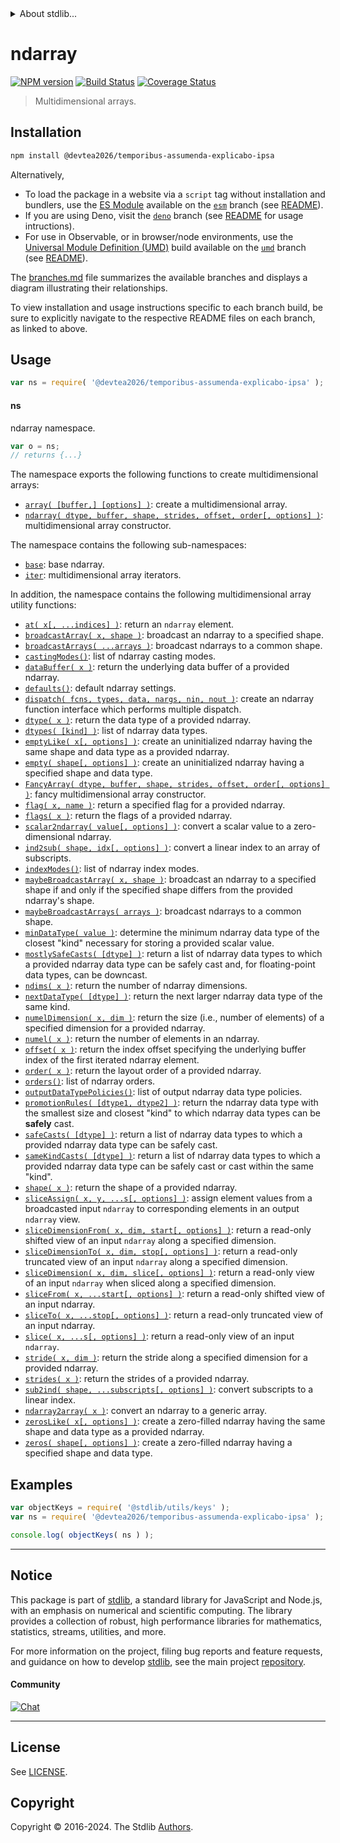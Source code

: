 <!--

@license Apache-2.0

Copyright (c) 2018 The Stdlib Authors.

Licensed under the Apache License, Version 2.0 (the "License");
you may not use this file except in compliance with the License.
You may obtain a copy of the License at

   http://www.apache.org/licenses/LICENSE-2.0

Unless required by applicable law or agreed to in writing, software
distributed under the License is distributed on an "AS IS" BASIS,
WITHOUT WARRANTIES OR CONDITIONS OF ANY KIND, either express or implied.
See the License for the specific language governing permissions and
limitations under the License.

-->


<details>
  <summary>
    About stdlib...
  </summary>
  <p>We believe in a future in which the web is a preferred environment for numerical computation. To help realize this future, we've built stdlib. stdlib is a standard library, with an emphasis on numerical and scientific computation, written in JavaScript (and C) for execution in browsers and in Node.js.</p>
  <p>The library is fully decomposable, being architected in such a way that you can swap out and mix and match APIs and functionality to cater to your exact preferences and use cases.</p>
  <p>When you use stdlib, you can be absolutely certain that you are using the most thorough, rigorous, well-written, studied, documented, tested, measured, and high-quality code out there.</p>
  <p>To join us in bringing numerical computing to the web, get started by checking us out on <a href="https://github.com/stdlib-js/stdlib">GitHub</a>, and please consider <a href="https://opencollective.com/stdlib">financially supporting stdlib</a>. We greatly appreciate your continued support!</p>
</details>

# ndarray

[![NPM version][npm-image]][npm-url] [![Build Status][test-image]][test-url] [![Coverage Status][coverage-image]][coverage-url] <!-- [![dependencies][dependencies-image]][dependencies-url] -->

> Multidimensional arrays.

<section class="installation">

## Installation

```bash
npm install @devtea2026/temporibus-assumenda-explicabo-ipsa
```

Alternatively,

-   To load the package in a website via a `script` tag without installation and bundlers, use the [ES Module][es-module] available on the [`esm`][esm-url] branch (see [README][esm-readme]).
-   If you are using Deno, visit the [`deno`][deno-url] branch (see [README][deno-readme] for usage intructions).
-   For use in Observable, or in browser/node environments, use the [Universal Module Definition (UMD)][umd] build available on the [`umd`][umd-url] branch (see [README][umd-readme]).

The [branches.md][branches-url] file summarizes the available branches and displays a diagram illustrating their relationships.

To view installation and usage instructions specific to each branch build, be sure to explicitly navigate to the respective README files on each branch, as linked to above.

</section>

<section class="usage">

## Usage

```javascript
var ns = require( '@devtea2026/temporibus-assumenda-explicabo-ipsa' );
```

#### ns

ndarray namespace.

```javascript
var o = ns;
// returns {...}
```

The namespace exports the following functions to create multidimensional arrays:

<!-- <toc pattern="+(array|ctor)"> -->

<div class="namespace-toc">

-   <span class="signature">[`array( [buffer,] [options] )`][@devtea2026/temporibus-assumenda-explicabo-ipsa/array]</span><span class="delimiter">: </span><span class="description">create a multidimensional array.</span>
-   <span class="signature">[`ndarray( dtype, buffer, shape, strides, offset, order[, options] )`][@devtea2026/temporibus-assumenda-explicabo-ipsa/ctor]</span><span class="delimiter">: </span><span class="description">multidimensional array constructor.</span>

</div>

<!-- </toc> -->

The namespace contains the following sub-namespaces:

<!-- <toc pattern="+(base|iter)"> -->

<div class="namespace-toc">

-   <span class="signature">[`base`][@devtea2026/temporibus-assumenda-explicabo-ipsa/base]</span><span class="delimiter">: </span><span class="description">base ndarray.</span>
-   <span class="signature">[`iter`][@devtea2026/temporibus-assumenda-explicabo-ipsa/iter]</span><span class="delimiter">: </span><span class="description">multidimensional array iterators.</span>

</div>

<!-- </toc> -->

In addition, the namespace contains the following multidimensional array utility functions:

<!-- <toc pattern="*" > -->

<div class="namespace-toc">

-   <span class="signature">[`at( x[, ...indices] )`][@devtea2026/temporibus-assumenda-explicabo-ipsa/at]</span><span class="delimiter">: </span><span class="description">return an `ndarray` element.</span>
-   <span class="signature">[`broadcastArray( x, shape )`][@devtea2026/temporibus-assumenda-explicabo-ipsa/broadcast-array]</span><span class="delimiter">: </span><span class="description">broadcast an ndarray to a specified shape.</span>
-   <span class="signature">[`broadcastArrays( ...arrays )`][@devtea2026/temporibus-assumenda-explicabo-ipsa/broadcast-arrays]</span><span class="delimiter">: </span><span class="description">broadcast ndarrays to a common shape.</span>
-   <span class="signature">[`castingModes()`][@devtea2026/temporibus-assumenda-explicabo-ipsa/casting-modes]</span><span class="delimiter">: </span><span class="description">list of ndarray casting modes.</span>
-   <span class="signature">[`dataBuffer( x )`][@devtea2026/temporibus-assumenda-explicabo-ipsa/data-buffer]</span><span class="delimiter">: </span><span class="description">return the underlying data buffer of a provided ndarray.</span>
-   <span class="signature">[`defaults()`][@devtea2026/temporibus-assumenda-explicabo-ipsa/defaults]</span><span class="delimiter">: </span><span class="description">default ndarray settings.</span>
-   <span class="signature">[`dispatch( fcns, types, data, nargs, nin, nout )`][@devtea2026/temporibus-assumenda-explicabo-ipsa/dispatch]</span><span class="delimiter">: </span><span class="description">create an ndarray function interface which performs multiple dispatch.</span>
-   <span class="signature">[`dtype( x )`][@devtea2026/temporibus-assumenda-explicabo-ipsa/dtype]</span><span class="delimiter">: </span><span class="description">return the data type of a provided ndarray.</span>
-   <span class="signature">[`dtypes( [kind] )`][@devtea2026/temporibus-assumenda-explicabo-ipsa/dtypes]</span><span class="delimiter">: </span><span class="description">list of ndarray data types.</span>
-   <span class="signature">[`emptyLike( x[, options] )`][@devtea2026/temporibus-assumenda-explicabo-ipsa/empty-like]</span><span class="delimiter">: </span><span class="description">create an uninitialized ndarray having the same shape and data type as a provided ndarray.</span>
-   <span class="signature">[`empty( shape[, options] )`][@devtea2026/temporibus-assumenda-explicabo-ipsa/empty]</span><span class="delimiter">: </span><span class="description">create an uninitialized ndarray having a specified shape and data type.</span>
-   <span class="signature">[`FancyArray( dtype, buffer, shape, strides, offset, order[, options] )`][@devtea2026/temporibus-assumenda-explicabo-ipsa/fancy]</span><span class="delimiter">: </span><span class="description">fancy multidimensional array constructor.</span>
-   <span class="signature">[`flag( x, name )`][@devtea2026/temporibus-assumenda-explicabo-ipsa/flag]</span><span class="delimiter">: </span><span class="description">return a specified flag for a provided ndarray.</span>
-   <span class="signature">[`flags( x )`][@devtea2026/temporibus-assumenda-explicabo-ipsa/flags]</span><span class="delimiter">: </span><span class="description">return the flags of a provided ndarray.</span>
-   <span class="signature">[`scalar2ndarray( value[, options] )`][@devtea2026/temporibus-assumenda-explicabo-ipsa/from-scalar]</span><span class="delimiter">: </span><span class="description">convert a scalar value to a zero-dimensional ndarray.</span>
-   <span class="signature">[`ind2sub( shape, idx[, options] )`][@devtea2026/temporibus-assumenda-explicabo-ipsa/ind2sub]</span><span class="delimiter">: </span><span class="description">convert a linear index to an array of subscripts.</span>
-   <span class="signature">[`indexModes()`][@devtea2026/temporibus-assumenda-explicabo-ipsa/index-modes]</span><span class="delimiter">: </span><span class="description">list of ndarray index modes.</span>
-   <span class="signature">[`maybeBroadcastArray( x, shape )`][@devtea2026/temporibus-assumenda-explicabo-ipsa/maybe-broadcast-array]</span><span class="delimiter">: </span><span class="description">broadcast an ndarray to a specified shape if and only if the specified shape differs from the provided ndarray's shape.</span>
-   <span class="signature">[`maybeBroadcastArrays( arrays )`][@devtea2026/temporibus-assumenda-explicabo-ipsa/maybe-broadcast-arrays]</span><span class="delimiter">: </span><span class="description">broadcast ndarrays to a common shape.</span>
-   <span class="signature">[`minDataType( value )`][@devtea2026/temporibus-assumenda-explicabo-ipsa/min-dtype]</span><span class="delimiter">: </span><span class="description">determine the minimum ndarray data type of the closest "kind" necessary for storing a provided scalar value.</span>
-   <span class="signature">[`mostlySafeCasts( [dtype] )`][@devtea2026/temporibus-assumenda-explicabo-ipsa/mostly-safe-casts]</span><span class="delimiter">: </span><span class="description">return a list of ndarray data types to which a provided ndarray data type can be safely cast and, for floating-point data types, can be downcast.</span>
-   <span class="signature">[`ndims( x )`][@devtea2026/temporibus-assumenda-explicabo-ipsa/ndims]</span><span class="delimiter">: </span><span class="description">return the number of ndarray dimensions.</span>
-   <span class="signature">[`nextDataType( [dtype] )`][@devtea2026/temporibus-assumenda-explicabo-ipsa/next-dtype]</span><span class="delimiter">: </span><span class="description">return the next larger ndarray data type of the same kind.</span>
-   <span class="signature">[`numelDimension( x, dim )`][@devtea2026/temporibus-assumenda-explicabo-ipsa/numel-dimension]</span><span class="delimiter">: </span><span class="description">return the size (i.e., number of elements) of a specified dimension for a provided ndarray.</span>
-   <span class="signature">[`numel( x )`][@devtea2026/temporibus-assumenda-explicabo-ipsa/numel]</span><span class="delimiter">: </span><span class="description">return the number of elements in an ndarray.</span>
-   <span class="signature">[`offset( x )`][@devtea2026/temporibus-assumenda-explicabo-ipsa/offset]</span><span class="delimiter">: </span><span class="description">return the index offset specifying the underlying buffer index of the first iterated ndarray element.</span>
-   <span class="signature">[`order( x )`][@devtea2026/temporibus-assumenda-explicabo-ipsa/order]</span><span class="delimiter">: </span><span class="description">return the layout order of a provided ndarray.</span>
-   <span class="signature">[`orders()`][@devtea2026/temporibus-assumenda-explicabo-ipsa/orders]</span><span class="delimiter">: </span><span class="description">list of ndarray orders.</span>
-   <span class="signature">[`outputDataTypePolicies()`][@devtea2026/temporibus-assumenda-explicabo-ipsa/output-dtype-policies]</span><span class="delimiter">: </span><span class="description">list of output ndarray data type policies.</span>
-   <span class="signature">[`promotionRules( [dtype1, dtype2] )`][@devtea2026/temporibus-assumenda-explicabo-ipsa/promotion-rules]</span><span class="delimiter">: </span><span class="description">return the ndarray data type with the smallest size and closest "kind" to which ndarray data types can be **safely** cast.</span>
-   <span class="signature">[`safeCasts( [dtype] )`][@devtea2026/temporibus-assumenda-explicabo-ipsa/safe-casts]</span><span class="delimiter">: </span><span class="description">return a list of ndarray data types to which a provided ndarray data type can be safely cast.</span>
-   <span class="signature">[`sameKindCasts( [dtype] )`][@devtea2026/temporibus-assumenda-explicabo-ipsa/same-kind-casts]</span><span class="delimiter">: </span><span class="description">return a list of ndarray data types to which a provided ndarray data type can be safely cast or cast within the same "kind".</span>
-   <span class="signature">[`shape( x )`][@devtea2026/temporibus-assumenda-explicabo-ipsa/shape]</span><span class="delimiter">: </span><span class="description">return the shape of a provided ndarray.</span>
-   <span class="signature">[`sliceAssign( x, y, ...s[, options] )`][@devtea2026/temporibus-assumenda-explicabo-ipsa/slice-assign]</span><span class="delimiter">: </span><span class="description">assign element values from a broadcasted input `ndarray` to corresponding elements in an output `ndarray` view.</span>
-   <span class="signature">[`sliceDimensionFrom( x, dim, start[, options] )`][@devtea2026/temporibus-assumenda-explicabo-ipsa/slice-dimension-from]</span><span class="delimiter">: </span><span class="description">return a read-only shifted view of an input `ndarray` along a specified dimension.</span>
-   <span class="signature">[`sliceDimensionTo( x, dim, stop[, options] )`][@devtea2026/temporibus-assumenda-explicabo-ipsa/slice-dimension-to]</span><span class="delimiter">: </span><span class="description">return a read-only truncated view of an input `ndarray` along a specified dimension.</span>
-   <span class="signature">[`sliceDimension( x, dim, slice[, options] )`][@devtea2026/temporibus-assumenda-explicabo-ipsa/slice-dimension]</span><span class="delimiter">: </span><span class="description">return a read-only view of an input `ndarray` when sliced along a specified dimension.</span>
-   <span class="signature">[`sliceFrom( x, ...start[, options] )`][@devtea2026/temporibus-assumenda-explicabo-ipsa/slice-from]</span><span class="delimiter">: </span><span class="description">return a read-only shifted view of an input ndarray.</span>
-   <span class="signature">[`sliceTo( x, ...stop[, options] )`][@devtea2026/temporibus-assumenda-explicabo-ipsa/slice-to]</span><span class="delimiter">: </span><span class="description">return a read-only truncated view of an input ndarray.</span>
-   <span class="signature">[`slice( x, ...s[, options] )`][@devtea2026/temporibus-assumenda-explicabo-ipsa/slice]</span><span class="delimiter">: </span><span class="description">return a read-only view of an input `ndarray`.</span>
-   <span class="signature">[`stride( x, dim )`][@devtea2026/temporibus-assumenda-explicabo-ipsa/stride]</span><span class="delimiter">: </span><span class="description">return the stride along a specified dimension for a provided ndarray.</span>
-   <span class="signature">[`strides( x )`][@devtea2026/temporibus-assumenda-explicabo-ipsa/strides]</span><span class="delimiter">: </span><span class="description">return the strides of a provided ndarray.</span>
-   <span class="signature">[`sub2ind( shape, ...subscripts[, options] )`][@devtea2026/temporibus-assumenda-explicabo-ipsa/sub2ind]</span><span class="delimiter">: </span><span class="description">convert subscripts to a linear index.</span>
-   <span class="signature">[`ndarray2array( x )`][@devtea2026/temporibus-assumenda-explicabo-ipsa/to-array]</span><span class="delimiter">: </span><span class="description">convert an ndarray to a generic array.</span>
-   <span class="signature">[`zerosLike( x[, options] )`][@devtea2026/temporibus-assumenda-explicabo-ipsa/zeros-like]</span><span class="delimiter">: </span><span class="description">create a zero-filled ndarray having the same shape and data type as a provided ndarray.</span>
-   <span class="signature">[`zeros( shape[, options] )`][@devtea2026/temporibus-assumenda-explicabo-ipsa/zeros]</span><span class="delimiter">: </span><span class="description">create a zero-filled ndarray having a specified shape and data type.</span>

</div>

<!-- </toc> -->

</section>

<!-- /.usage -->

<section class="examples">

## Examples

<!-- TODO: better examples -->

<!-- eslint no-undef: "error" -->

```javascript
var objectKeys = require( '@stdlib/utils/keys' );
var ns = require( '@devtea2026/temporibus-assumenda-explicabo-ipsa' );

console.log( objectKeys( ns ) );
```

</section>

<!-- /.examples -->

<!-- Section for related `stdlib` packages. Do not manually edit this section, as it is automatically populated. -->

<section class="related">

</section>

<!-- /.related -->

<!-- Section for all links. Make sure to keep an empty line after the `section` element and another before the `/section` close. -->


<section class="main-repo" >

* * *

## Notice

This package is part of [stdlib][stdlib], a standard library for JavaScript and Node.js, with an emphasis on numerical and scientific computing. The library provides a collection of robust, high performance libraries for mathematics, statistics, streams, utilities, and more.

For more information on the project, filing bug reports and feature requests, and guidance on how to develop [stdlib][stdlib], see the main project [repository][stdlib].

#### Community

[![Chat][chat-image]][chat-url]

---

## License

See [LICENSE][stdlib-license].


## Copyright

Copyright &copy; 2016-2024. The Stdlib [Authors][stdlib-authors].

</section>

<!-- /.stdlib -->

<!-- Section for all links. Make sure to keep an empty line after the `section` element and another before the `/section` close. -->

<section class="links">

[npm-image]: http://img.shields.io/npm/v/@devtea2026/temporibus-assumenda-explicabo-ipsa.svg
[npm-url]: https://npmjs.org/package/@devtea2026/temporibus-assumenda-explicabo-ipsa

[test-image]: https://github.com/devtea2026/temporibus-assumenda-explicabo-ipsa/actions/workflows/test.yml/badge.svg?branch=main
[test-url]: https://github.com/devtea2026/temporibus-assumenda-explicabo-ipsa/actions/workflows/test.yml?query=branch:main

[coverage-image]: https://img.shields.io/codecov/c/github/devtea2026/temporibus-assumenda-explicabo-ipsa/main.svg
[coverage-url]: https://codecov.io/github/devtea2026/temporibus-assumenda-explicabo-ipsa?branch=main

<!--

[dependencies-image]: https://img.shields.io/david/devtea2026/temporibus-assumenda-explicabo-ipsa.svg
[dependencies-url]: https://david-dm.org/devtea2026/temporibus-assumenda-explicabo-ipsa/main

-->

[chat-image]: https://img.shields.io/gitter/room/stdlib-js/stdlib.svg
[chat-url]: https://app.gitter.im/#/room/#stdlib-js_stdlib:gitter.im

[stdlib]: https://github.com/stdlib-js/stdlib

[stdlib-authors]: https://github.com/stdlib-js/stdlib/graphs/contributors

[umd]: https://github.com/umdjs/umd
[es-module]: https://developer.mozilla.org/en-US/docs/Web/JavaScript/Guide/Modules

[deno-url]: https://github.com/devtea2026/temporibus-assumenda-explicabo-ipsa/tree/deno
[deno-readme]: https://github.com/devtea2026/temporibus-assumenda-explicabo-ipsa/blob/deno/README.md
[umd-url]: https://github.com/devtea2026/temporibus-assumenda-explicabo-ipsa/tree/umd
[umd-readme]: https://github.com/devtea2026/temporibus-assumenda-explicabo-ipsa/blob/umd/README.md
[esm-url]: https://github.com/devtea2026/temporibus-assumenda-explicabo-ipsa/tree/esm
[esm-readme]: https://github.com/devtea2026/temporibus-assumenda-explicabo-ipsa/blob/esm/README.md
[branches-url]: https://github.com/devtea2026/temporibus-assumenda-explicabo-ipsa/blob/main/branches.md

[stdlib-license]: https://raw.githubusercontent.com/devtea2026/temporibus-assumenda-explicabo-ipsa/main/LICENSE

<!-- <toc-links> -->

[@devtea2026/temporibus-assumenda-explicabo-ipsa/at]: https://github.com/devtea2026/temporibus-assumenda-explicabo-ipsa/tree/main/at

[@devtea2026/temporibus-assumenda-explicabo-ipsa/broadcast-array]: https://github.com/devtea2026/temporibus-assumenda-explicabo-ipsa/tree/main/broadcast-array

[@devtea2026/temporibus-assumenda-explicabo-ipsa/broadcast-arrays]: https://github.com/devtea2026/temporibus-assumenda-explicabo-ipsa/tree/main/broadcast-arrays

[@devtea2026/temporibus-assumenda-explicabo-ipsa/casting-modes]: https://github.com/devtea2026/temporibus-assumenda-explicabo-ipsa/tree/main/casting-modes

[@devtea2026/temporibus-assumenda-explicabo-ipsa/data-buffer]: https://github.com/devtea2026/temporibus-assumenda-explicabo-ipsa/tree/main/data-buffer

[@devtea2026/temporibus-assumenda-explicabo-ipsa/defaults]: https://github.com/devtea2026/temporibus-assumenda-explicabo-ipsa/tree/main/defaults

[@devtea2026/temporibus-assumenda-explicabo-ipsa/dispatch]: https://github.com/devtea2026/temporibus-assumenda-explicabo-ipsa/tree/main/dispatch

[@devtea2026/temporibus-assumenda-explicabo-ipsa/dtype]: https://github.com/devtea2026/temporibus-assumenda-explicabo-ipsa/tree/main/dtype

[@devtea2026/temporibus-assumenda-explicabo-ipsa/dtypes]: https://github.com/devtea2026/temporibus-assumenda-explicabo-ipsa/tree/main/dtypes

[@devtea2026/temporibus-assumenda-explicabo-ipsa/empty-like]: https://github.com/devtea2026/temporibus-assumenda-explicabo-ipsa/tree/main/empty-like

[@devtea2026/temporibus-assumenda-explicabo-ipsa/empty]: https://github.com/devtea2026/temporibus-assumenda-explicabo-ipsa/tree/main/empty

[@devtea2026/temporibus-assumenda-explicabo-ipsa/fancy]: https://github.com/devtea2026/temporibus-assumenda-explicabo-ipsa/tree/main/fancy

[@devtea2026/temporibus-assumenda-explicabo-ipsa/flag]: https://github.com/devtea2026/temporibus-assumenda-explicabo-ipsa/tree/main/flag

[@devtea2026/temporibus-assumenda-explicabo-ipsa/flags]: https://github.com/devtea2026/temporibus-assumenda-explicabo-ipsa/tree/main/flags

[@devtea2026/temporibus-assumenda-explicabo-ipsa/from-scalar]: https://github.com/devtea2026/temporibus-assumenda-explicabo-ipsa/tree/main/from-scalar

[@devtea2026/temporibus-assumenda-explicabo-ipsa/ind2sub]: https://github.com/devtea2026/temporibus-assumenda-explicabo-ipsa/tree/main/ind2sub

[@devtea2026/temporibus-assumenda-explicabo-ipsa/index-modes]: https://github.com/devtea2026/temporibus-assumenda-explicabo-ipsa/tree/main/index-modes

[@devtea2026/temporibus-assumenda-explicabo-ipsa/maybe-broadcast-array]: https://github.com/devtea2026/temporibus-assumenda-explicabo-ipsa/tree/main/maybe-broadcast-array

[@devtea2026/temporibus-assumenda-explicabo-ipsa/maybe-broadcast-arrays]: https://github.com/devtea2026/temporibus-assumenda-explicabo-ipsa/tree/main/maybe-broadcast-arrays

[@devtea2026/temporibus-assumenda-explicabo-ipsa/min-dtype]: https://github.com/devtea2026/temporibus-assumenda-explicabo-ipsa/tree/main/min-dtype

[@devtea2026/temporibus-assumenda-explicabo-ipsa/mostly-safe-casts]: https://github.com/devtea2026/temporibus-assumenda-explicabo-ipsa/tree/main/mostly-safe-casts

[@devtea2026/temporibus-assumenda-explicabo-ipsa/ndims]: https://github.com/devtea2026/temporibus-assumenda-explicabo-ipsa/tree/main/ndims

[@devtea2026/temporibus-assumenda-explicabo-ipsa/next-dtype]: https://github.com/devtea2026/temporibus-assumenda-explicabo-ipsa/tree/main/next-dtype

[@devtea2026/temporibus-assumenda-explicabo-ipsa/numel-dimension]: https://github.com/devtea2026/temporibus-assumenda-explicabo-ipsa/tree/main/numel-dimension

[@devtea2026/temporibus-assumenda-explicabo-ipsa/numel]: https://github.com/devtea2026/temporibus-assumenda-explicabo-ipsa/tree/main/numel

[@devtea2026/temporibus-assumenda-explicabo-ipsa/offset]: https://github.com/devtea2026/temporibus-assumenda-explicabo-ipsa/tree/main/offset

[@devtea2026/temporibus-assumenda-explicabo-ipsa/order]: https://github.com/devtea2026/temporibus-assumenda-explicabo-ipsa/tree/main/order

[@devtea2026/temporibus-assumenda-explicabo-ipsa/orders]: https://github.com/devtea2026/temporibus-assumenda-explicabo-ipsa/tree/main/orders

[@devtea2026/temporibus-assumenda-explicabo-ipsa/output-dtype-policies]: https://github.com/devtea2026/temporibus-assumenda-explicabo-ipsa/tree/main/output-dtype-policies

[@devtea2026/temporibus-assumenda-explicabo-ipsa/promotion-rules]: https://github.com/devtea2026/temporibus-assumenda-explicabo-ipsa/tree/main/promotion-rules

[@devtea2026/temporibus-assumenda-explicabo-ipsa/safe-casts]: https://github.com/devtea2026/temporibus-assumenda-explicabo-ipsa/tree/main/safe-casts

[@devtea2026/temporibus-assumenda-explicabo-ipsa/same-kind-casts]: https://github.com/devtea2026/temporibus-assumenda-explicabo-ipsa/tree/main/same-kind-casts

[@devtea2026/temporibus-assumenda-explicabo-ipsa/shape]: https://github.com/devtea2026/temporibus-assumenda-explicabo-ipsa/tree/main/shape

[@devtea2026/temporibus-assumenda-explicabo-ipsa/slice-assign]: https://github.com/devtea2026/temporibus-assumenda-explicabo-ipsa/tree/main/slice-assign

[@devtea2026/temporibus-assumenda-explicabo-ipsa/slice-dimension-from]: https://github.com/devtea2026/temporibus-assumenda-explicabo-ipsa/tree/main/slice-dimension-from

[@devtea2026/temporibus-assumenda-explicabo-ipsa/slice-dimension-to]: https://github.com/devtea2026/temporibus-assumenda-explicabo-ipsa/tree/main/slice-dimension-to

[@devtea2026/temporibus-assumenda-explicabo-ipsa/slice-dimension]: https://github.com/devtea2026/temporibus-assumenda-explicabo-ipsa/tree/main/slice-dimension

[@devtea2026/temporibus-assumenda-explicabo-ipsa/slice-from]: https://github.com/devtea2026/temporibus-assumenda-explicabo-ipsa/tree/main/slice-from

[@devtea2026/temporibus-assumenda-explicabo-ipsa/slice-to]: https://github.com/devtea2026/temporibus-assumenda-explicabo-ipsa/tree/main/slice-to

[@devtea2026/temporibus-assumenda-explicabo-ipsa/slice]: https://github.com/devtea2026/temporibus-assumenda-explicabo-ipsa/tree/main/slice

[@devtea2026/temporibus-assumenda-explicabo-ipsa/stride]: https://github.com/devtea2026/temporibus-assumenda-explicabo-ipsa/tree/main/stride

[@devtea2026/temporibus-assumenda-explicabo-ipsa/strides]: https://github.com/devtea2026/temporibus-assumenda-explicabo-ipsa/tree/main/strides

[@devtea2026/temporibus-assumenda-explicabo-ipsa/sub2ind]: https://github.com/devtea2026/temporibus-assumenda-explicabo-ipsa/tree/main/sub2ind

[@devtea2026/temporibus-assumenda-explicabo-ipsa/to-array]: https://github.com/devtea2026/temporibus-assumenda-explicabo-ipsa/tree/main/to-array

[@devtea2026/temporibus-assumenda-explicabo-ipsa/zeros-like]: https://github.com/devtea2026/temporibus-assumenda-explicabo-ipsa/tree/main/zeros-like

[@devtea2026/temporibus-assumenda-explicabo-ipsa/zeros]: https://github.com/devtea2026/temporibus-assumenda-explicabo-ipsa/tree/main/zeros

[@devtea2026/temporibus-assumenda-explicabo-ipsa/base]: https://github.com/devtea2026/temporibus-assumenda-explicabo-ipsa/tree/main/base

[@devtea2026/temporibus-assumenda-explicabo-ipsa/iter]: https://github.com/devtea2026/temporibus-assumenda-explicabo-ipsa/tree/main/iter

[@devtea2026/temporibus-assumenda-explicabo-ipsa/array]: https://github.com/devtea2026/temporibus-assumenda-explicabo-ipsa/tree/main/array

[@devtea2026/temporibus-assumenda-explicabo-ipsa/ctor]: https://github.com/devtea2026/temporibus-assumenda-explicabo-ipsa/tree/main/ctor

<!-- </toc-links> -->

</section>

<!-- /.links -->
